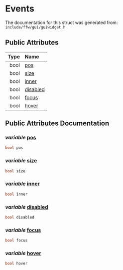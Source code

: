 Events
===================================


The documentation for this struct was generated from: `include/ffw/gui/guiwidget.h`



## Public Attributes

| Type | Name |
| -------: | :------- |
|  bool | [pos](#fd6d8c43) |
|  bool | [size](#0ba38ec1) |
|  bool | [inner](#1182f36b) |
|  bool | [disabled](#c4347c63) |
|  bool | [focus](#8d6272ff) |
|  bool | [hover](#2f7e6d66) |


## Public Attributes Documentation

### _variable_ <a id="fd6d8c43" href="#fd6d8c43">pos</a>

```cpp
bool pos
```



### _variable_ <a id="0ba38ec1" href="#0ba38ec1">size</a>

```cpp
bool size
```



### _variable_ <a id="1182f36b" href="#1182f36b">inner</a>

```cpp
bool inner
```



### _variable_ <a id="c4347c63" href="#c4347c63">disabled</a>

```cpp
bool disabled
```



### _variable_ <a id="8d6272ff" href="#8d6272ff">focus</a>

```cpp
bool focus
```



### _variable_ <a id="2f7e6d66" href="#2f7e6d66">hover</a>

```cpp
bool hover
```





